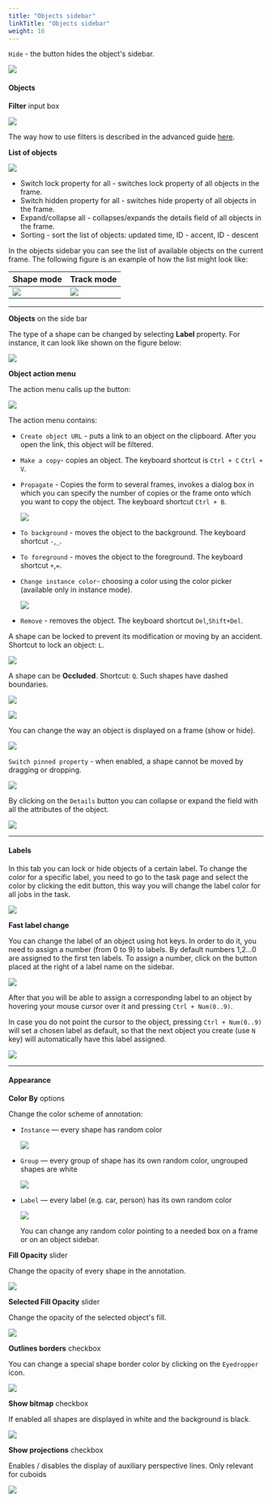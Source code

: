 ```yaml
---
title: "Objects sidebar"
linkTitle: "Objects sidebar"
weight: 16
---
```


`Hide` - the button hides the object's sidebar.

![](/images/image146.jpg)

#### Objects

**Filter** input box

![](/images/image059.jpg)

The way how to use filters is described in the advanced guide [here](/docs/for-users/user-guide/advanced/filter/).

**List of objects**

![](/images/image147.jpg)

- Switch lock property for all - switches lock property of all objects in the frame.
- Switch hidden property for all - switches hide property of all objects in the frame.
- Expand/collapse all - collapses/expands the details field of all objects in the frame.
- Sorting - sort the list of objects: updated time, ID - accent, ID - descent

In the objects sidebar you can see the list of available objects on the current
frame. The following figure is an example of how the list might look like:

| Shape mode                                    | Track mode                                    |
| --------------------------------------------- | --------------------------------------------- |
| ![](/images/image044.jpg) | ![](/images/image045.jpg) |

---

**Objects** on the side bar

The type of a shape can be changed by selecting **Label** property.
For instance, it can look like shown on the figure below:

![](/images/image050.jpg)

**Object action menu**

The action menu calls up the button:

![](/images/image047.jpg)

The action menu contains:

- `Create object URL` - puts a link to an object on the clipboard.
  After you open the link, this object will be filtered.
- `Make a copy`- copies an object. The keyboard shortcut is `Ctrl + C` `Ctrl + V`.
- `Propagate` - Сopies the form to several frames,
  invokes a dialog box in which you can specify the number of copies
  or the frame onto which you want to copy the object. The keyboard shortcut `Ctrl + B`.

  ![](/images/image053.jpg)

- `To background` - moves the object to the background. The keyboard shortcut `-`,`_`.
- `To foreground` - moves the object to the foreground. The keyboard shortcut `+`,`=`.
- `Change instance color`- choosing a color using the color picker (available only in instance mode).

  ![](/images/image153.jpg)

- `Remove` - removes the object. The keyboard shortcut `Del`,`Shift+Del`.

A shape can be locked to prevent its modification or moving by an accident. Shortcut to lock an object: `L`.

![](/images/image046.jpg)

A shape can be **Occluded**. Shortcut: `Q`. Such shapes have dashed boundaries.

![](/images/image048.jpg)

![](/images/image049_detrac.jpg)

You can change the way an object is displayed on a frame (show or hide).

![](/images/image055.jpg)

`Switch pinned property` - when enabled, a shape cannot be moved by dragging or dropping.

![](/images/image052.jpg)

By clicking on the `Details` button you can collapse or expand the field with all the attributes of the object.

![](/images/image154.jpg)

---

#### Labels

In this tab you can lock or hide objects of a certain label.
To change the color for a specific label,
you need to go to the task page and select the color by clicking the edit button,
this way you will change the label color for all jobs in the task.

![](/images/image062.jpg)

**Fast label change**

You can change the label of an object using hot keys.
In order to do it, you need to assign a number (from 0 to 9) to labels.
By default numbers 1,2...0 are assigned to the first ten labels.
To assign a number, click on the button placed at the right of a label name on the sidebar.

![](/images/image210.jpg)

After that you will be able to assign a corresponding label to an object
 by hovering your mouse cursor over it and pressing `Ctrl + Num(0..9)`.

In case you do not point the cursor to the object, pressing `Ctrl + Num(0..9)` will set a chosen label as default,
 so that the next object you create (use `N` key) will automatically have this label assigned.

![](/images/image211.jpg)

---

#### Appearance

**Color By** options

Change the color scheme of annotation:

- `Instance` — every shape has random color

  ![](/images/image095_detrac.jpg)

- `Group` — every group of shape has its own random color, ungrouped shapes are white

  ![](/images/image094_detrac.jpg)

- `Label` — every label (e.g. car, person) has its own random color

  ![](/images/image093_detrac.jpg)

  You can change any random color pointing to a needed box on a frame or on an
  object sidebar.

**Fill Opacity** slider

Change the opacity of every shape in the annotation.

![](/images/image086_detrac.jpg)

**Selected Fill Opacity** slider

Change the opacity of the selected object's fill.

![](/images/image089_detrac.jpg)

**Outlines borders** checkbox

You can change a special shape border color by clicking on the `Eyedropper` icon.

![](/images/image088_detrac.jpg)

**Show bitmap** checkbox

If enabled all shapes are displayed in white and the background is black.

![](/images/image087_detrac.jpg)

**Show projections** checkbox

Enables / disables the display of auxiliary perspective lines. Only relevant for cuboids

![](/images/image090_detrac.jpg)
